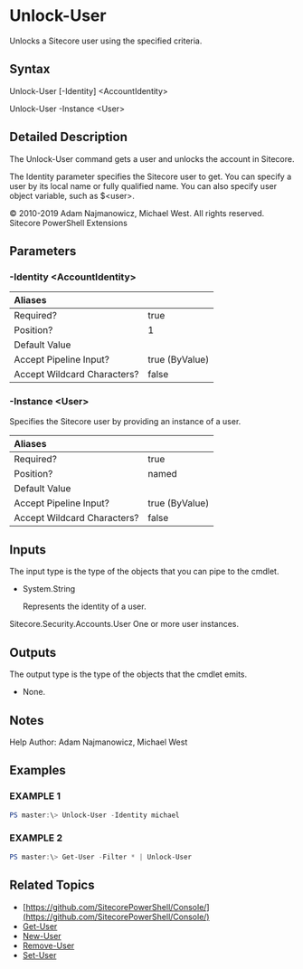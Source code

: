 # Unlock-User

Unlocks a Sitecore user using the specified criteria.

## Syntax

Unlock-User \[-Identity\] &lt;AccountIdentity&gt;

Unlock-User -Instance &lt;User&gt;

## Detailed Description

The Unlock-User command gets a user and unlocks the account in Sitecore.

The Identity parameter specifies the Sitecore user to get. You can specify a user by its local name or fully qualified name. You can also specify user object variable, such as $&lt;user&gt;.

© 2010-2019 Adam Najmanowicz, Michael West. All rights reserved. Sitecore PowerShell Extensions

## Parameters

### -Identity  &lt;AccountIdentity&gt;

| Aliases |  |
| :--- | :--- |
| Required? | true |
| Position? | 1 |
| Default Value |  |
| Accept Pipeline Input? | true \(ByValue\) |
| Accept Wildcard Characters? | false |

### -Instance  &lt;User&gt;

Specifies the Sitecore user by providing an instance of a user.

| Aliases |  |
| :--- | :--- |
| Required? | true |
| Position? | named |
| Default Value |  |
| Accept Pipeline Input? | true \(ByValue\) |
| Accept Wildcard Characters? | false |

## Inputs

The input type is the type of the objects that you can pipe to the cmdlet.

* System.String

  Represents the identity of a user.

Sitecore.Security.Accounts.User One or more user instances.

## Outputs

The output type is the type of the objects that the cmdlet emits.

* None. 

## Notes

Help Author: Adam Najmanowicz, Michael West

## Examples

### EXAMPLE 1

```powershell
PS master:\> Unlock-User -Identity michael
```

### EXAMPLE 2

```powershell
PS master:\> Get-User -Filter * | Unlock-User
```

## Related Topics

* [https://github.com/SitecorePowerShell/Console/](https://github.com/SitecorePowerShell/Console/) 
* [Get-User](get-user.md)
* [New-User](new-user.md)
* [Remove-User](remove-user.md)
* [Set-User](set-user.md)

